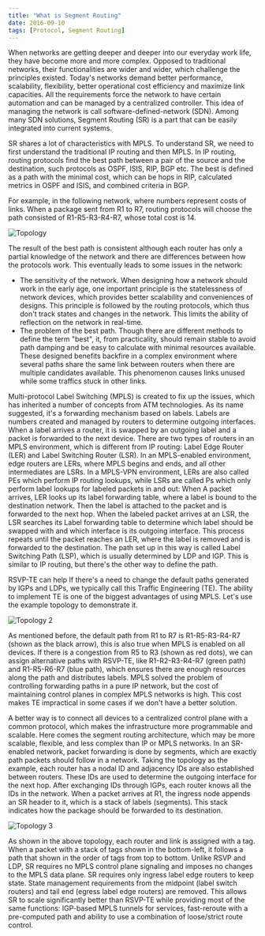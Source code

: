 ```yaml
---
title: "What is Segment Routing"
date: 2016-09-10
tags: [Protocol, Segment Routing]
---
```


When networks are getting deeper and deeper into our everyday work life, they have become more and more complex. Opposed to traditional networks, their functionalities are wider and wider, which challenge the principles existed. Today's networks demand better performance, scalability, flexibility, better operational cost efficiency and maximize link capacities. All the requirements force the network to have certain automation and can be managed by a centralized controller. This idea of managing the network is call software-defined-network (SDN). Among many SDN solutions, Segment Routing (SR) is a part that can be easily integrated into current systems.



SR shares a lot of characteristics with MPLS. To understand SR, we need to first understand the traditional IP routing and then MPLS. In IP routing, routing protocols find the best path between a pair of the source and the destination, such protocols as OSPF, ISIS, RIP, BGP etc. The best is defined as a path with the minimal cost, which can be hops in RIP, calculated metrics in OSPF and ISIS, and combined criteria in BGP.



For example, in the following network, where numbers represent costs of links. When a package sent from R1 to R7, routing protocols will choose the path consisted of R1-R5-R3-R4-R7, whose total cost is 14.

![Topology](/posts/Topology.png)

The result of the best path is consistent although each router has only a partial knowledge of the network and there are differences between how the protocols work. This eventually leads to some issues in the network:

* The sensitivity of the network. When designing how a network should work in the early age, one important principle is the statelessness of network devices, which provides better scalability and conveniences of designs. This principle is followed by the routing protocols, which thus don't track states and changes in the network. This limits the ability of reflection on the network in real-time.
* The problem of the best path. Though there are different methods to define the term "best", it, from practicality, should remain stable to avoid path damping and be easy to calculate with minimal resources available. These designed benefits backfire in a complex environment where several paths share the same link between routers when there are multiple candidates available. This phenomenon causes links unused while some traffics stuck in other links.



Multi-protocol Label Switching (MPLS) is created to fix up the issues, which has inherited a number of concepts from ATM technologies. As its name suggested, it's a forwarding mechanism based on labels. Labels are numbers created and managed by routers to determine outgoing interfaces. When a label arrives a router, it is swapped by an outgoing label and a packet is forwarded to the next device. There are two types of routers in an MPLS environment, which is different from IP routing: Label Edge Router (LER) and Label Switching Router (LSR). In an MPLS-enabled environment, edge routers are LERs, where MPLS begins and ends, and all other intermediates are LSRs. In a MPLS-VPN environment, LERs are also called PEs which perform IP routing lookups, while LSRs are called Ps which only perform label lookups for labeled packets in and out: When A packet arrives, LER looks up its label forwarding table, where a label is bound to the destination network. Then the label is attached to the packet and is forwarded to the next hop. When the labeled packet arrives at an LSR, the LSR searches its Label forwarding table to determine which label should be swapped with and which interface is its outgoing interface. This process repeats until the packet reaches an LER, where the label is removed and is forwarded to the destination. The path set up in this way is called Label Switching Path (LSP), which is usually determined by LDP and IGP. This is similar to IP routing, but there's the other way to define the path.



RSVP-TE can help If there's a need to change the default paths generated by IGPs and LDPs, we typically call this Traffic Engineering (TE). The ability to implement TE is one of the biggest advantages of using MPLS. Let's use the example topology to demonstrate it.

![Topology 2](/posts/Topology_2.png)

As mentioned before, the default path from R1 to R7 is R1-R5-R3-R4-R7 (shown as the black arrow), this is also true when MPLS is enabled on all devices. If there is a congestion from R5 to R3 (shown as red dots), we can assign alternative paths with RSVP-TE, like R1-R2-R3-R4-R7 (green path) and R1-R5-R6-R7 (blue path), which ensures there are enough resources along the path and distributes labels. MPLS solved the problem of controlling forwarding paths in a pure IP network, but the cost of maintaining control planes in complex MPLS networks is high. This cost makes TE impractical in some cases if we don't have a better solution.



A better way is to connect all devices to a centralized control plane with a common protocol, which makes the infrastructure more programmable and scalable. Here comes the segment routing architecture, which may be more scalable, flexible, and less complex than IP or MPLS networks. In an SR-enabled network, packet forwarding is done by segments, which are exactly path packets should follow in a network. Taking the topology as the example, each router has a nodal ID and adjacency IDs are also established between routers. These IDs are used to determine the outgoing interface for the next hop. After exchanging IDs through IGPs, each router knows all the IDs in the network. When a packet arrives at R1, the ingress node appends an SR header to it, which is a stack of labels (segments). This stack indicates how the package should be forwarded to its destination.

![Topology 3](/posts/Topology_3.png)

As shown in the above topology, each router and link is assigned with a tag. When a packet with a stack of tags shown in the bottom-left, it follows a path that shown in the order of tags from top to bottom. Unlike RSVP and LDP, SR requires no MPLS control plane signaling and imposes no changes to the MPLS data plane. SR requires only ingress label edge routers to keep state. State management requirements from the midpoint (label switch routers) and tail end (egress label edge routers) are removed. This allows SR to scale significantly better than RSVP-TE while providing most of the same functions: IGP-based MPLS tunnels for services, fast-reroute with a pre-computed path and ability to use a combination of loose/strict route control.